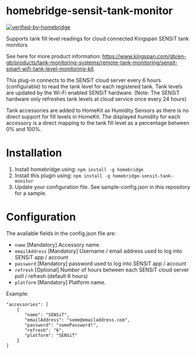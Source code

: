 # homebridge-sensit-tank-monitor
[![verified-by-homebridge](https://badgen.net/badge/homebridge/verified/purple)](https://github.com/homebridge/homebridge/wiki/Verified-Plugins)



Supports tank fill level readings for cloud connected Kingspan SENSiT tank monitors

See here for more product information:
https://www.kingspan.com/gb/en-gb/products/tank-monitoring-systems/remote-tank-monitoring/sensit-smart-wifi-tank-level-monitoring-kit.


This plug-in connects to the SENSiT cloud server every 6 hours (configurable) to read the tank level for each registered tank. Tank 
levels are updated by the Wi-Fi enabled SENSiT hardware. (Note: The SENSiT hardware only refreshes tank levels at cloud service once 
every 
24 hours)

Tank accessories are added to HomeKit as Humidity Sensors as there is no direct support for fill levels in HomeKit. The displayed humidity 
for each accessory is a direct mapping to the tank fill level as a percentage between 0% and 100%. 

# Installation

1. Install homebridge using: `npm install -g homebridge`
2. Install this plugin using: `npm install -g homebridge-sensit-tank-monitor`
3. Update your configuration file. See sample-config.json in this repository for a sample.

# Configuration

The available fields in the config.json file are:
- `name` [Mandatory] Accessory name.
- `emailAddress` [Mandatory] Username / email address used to log into SENSiT app / account
- `password` [Mandatory] password used to log into SENSiT app / account
- `refresh` [Optional] Number of hours between each SENSiT cloud server poll / refresh (default 6 hours)
- `platform` [Mandatory] Platform name.


Example:

 ```
 "accessories": [
     {
        "name": "SENSiT",
        "emailAddress": "some@emailaddress.com",
        "password": "somePassword!",
        "refresh": "6",
        "platform": "SENSiT"
     }
 ]

```
